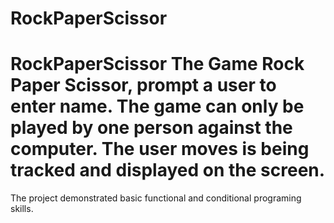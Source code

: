 # RockPaperScissor
# RockPaperScissor  The Game Rock Paper Scissor, prompt a user to enter name. The game can only be played by one person against the computer. The user moves is being tracked and displayed on the screen. 
The project demonstrated basic functional and conditional programing skills.
